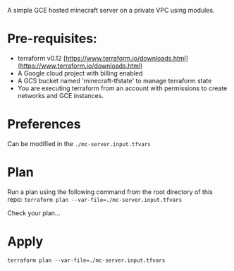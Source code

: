 A simple GCE hosted minecraft server on a private VPC using modules.

# Pre-requisites:

* terraform v0.12 [https://www.terraform.io/downloads.html](https://www.terraform.io/downloads.html)
* A Google cloud project with billing enabled
* A GCS bucket named 'minecraft-tfstate' to manage terraform state
* You are executing terraform from an account with permissions to create networks and GCE instances.

# Preferences
Can be modified in the `./mc-server.input.tfvars`

# Plan
Run a plan using the following command from the root directory of this repo:
`terraform plan --var-file=./mc-server.input.tfvars`

Check your plan...

# Apply 
`terraform plan --var-file=./mc-server.input.tfvars`

